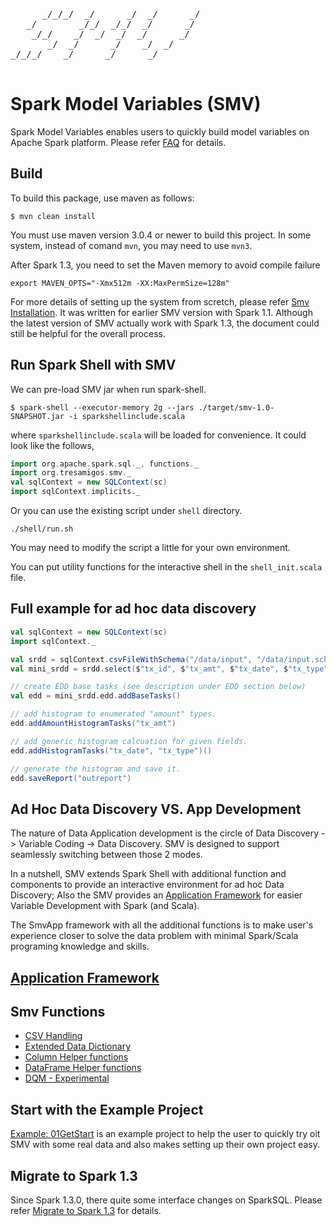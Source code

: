 <pre>
      _/_/_/  _/      _/  _/      _/   
   _/        _/_/  _/_/  _/      _/    
    _/_/    _/  _/  _/  _/      _/     
       _/  _/      _/    _/  _/        
_/_/_/    _/      _/      _/           

</pre>

# Spark Model Variables (SMV)
Spark Model Variables enables users to quickly build model variables on Apache Spark platform.
Please refer [FAQ](docs/FAQ.md) for details.

## Build
To build this package, use maven as follows:
```shell
$ mvn clean install
```
You must use maven version 3.0.4 or newer to build this project. 
In some system, instead of comand `mvn`, you may need to use `mvn3`.

After Spark 1.3, you need to set the Maven memory to avoid compile failure  
```shell
export MAVEN_OPTS="-Xmx512m -XX:MaxPermSize=128m"
```

For more details of setting up the system from scretch, please refer 
[Smv Installation](docs/SMV-Installation.md).
It was written for earlier SMV version with Spark 1.1. Although the latest version 
of SMV actually work with Spark 1.3, the document could still be helpful for the overall 
process.

## Run Spark Shell with SMV

We can pre-load SMV jar when run spark-shell. 

```shell
$ spark-shell --executor-memory 2g --jars ./target/smv-1.0-SNAPSHOT.jar -i sparkshellinclude.scala
```
where `sparkshellinclude.scala` will be loaded for convenience. It could look like the follows,

```scala
import org.apache.spark.sql._, functions._ 
import org.tresamigos.smv._
val sqlContext = new SQLContext(sc)
import sqlContext.implicits._
```

Or you can use the existing script under ```shell``` directory.
```shell
./shell/run.sh
```
You may need to modify the script a little for your own environment.

You can put utility functions for the interactive shell in the ```shell_init.scala``` file. 

## Full example for ad hoc data discovery

```scala
val sqlContext = new SQLContext(sc)
import sqlContext._

val srdd = sqlContext.csvFileWithSchema("/data/input", "/data/input.schema")
val mini_srdd = srdd.select($"tx_id", $"tx_amt", $"tx_date", $"tx_type")

// create EDD base tasks (see description under EDD section below)
val edd = mini_srdd.edd.addBaseTasks()

// add histogram to enumerated "amount" types.
edd.addAmountHistogramTasks("tx_amt")

// add generic histogram calcuation for given fields.
edd.addHistogramTasks("tx_date", "tx_type")()

// generate the histogram and save it.
edd.saveReport("outreport")
```

## Ad Hoc Data Discovery VS. App Development 
The nature of Data Application development is the circle of Data Discovery -> Variable Coding -> Data Discovery. 
SMV is designed to support seamlessly switching between those 2 modes. 

In a nutshell, SMV extends Spark Shell with additional function and components to provide an interactive environment 
for ad hoc Data Discovery; Also the SMV provides an [Application Framework](docs/appFramework.md) for easier Variable 
Development with Spark (and Scala).

The SmvApp framework with all the additional functions is to make user's experience closer to solve the data problem 
with minimal Spark/Scala programing knowledge and skills. 

## [Application Framework](docs/appFramework.md)

## Smv Functions
* [CSV Handling](docs/csvHandling.md)
* [Extended Data Dictionary](docs/Edd.md)
* [Column Helper functions](docs/ColumnFunctions.md)
* [DataFrame Helper functions](docs/DF_Functions.md)
* [DQM - Experimental](docs/Dqm.md)

## Start with the Example Project
[Example: 01GetStart](docs/examples/01GetStart) is an example project to help the 
user to quickly try oit SMV with some real data and also makes setting up their own project 
easy. 

## Migrate to Spark 1.3
Since Spark 1.3.0, there quite some interface changes on SparkSQL. Please refer 
[Migrate to Spark 1.3](docs/MigrateTo1.3.md) for details.


